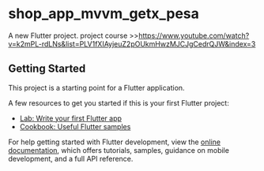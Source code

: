 # shop_app_mvvm_getx_pesa

A new Flutter project.
project course >>https://www.youtube.com/watch?v=k2mPL-rdLNs&list=PLV1fXIAyjeuZ2pOUkmHwzMJCJgCedrQJW&index=3

## Getting Started

This project is a starting point for a Flutter application.

A few resources to get you started if this is your first Flutter project:

- [Lab: Write your first Flutter app](https://docs.flutter.dev/get-started/codelab)
- [Cookbook: Useful Flutter samples](https://docs.flutter.dev/cookbook)

For help getting started with Flutter development, view the
[online documentation](https://docs.flutter.dev/), which offers tutorials,
samples, guidance on mobile development, and a full API reference.
